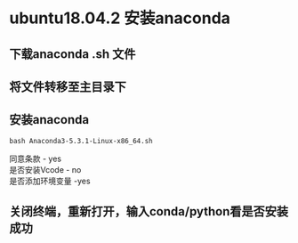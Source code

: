 # ubuntu18.04.2 安装anaconda

## 下载anaconda .sh 文件

## 将文件转移至主目录下
 
## 安装anaconda
```
bash Anaconda3-5.3.1-Linux-x86_64.sh
```
同意条款 - yes \
是否安装Vcode - no \
是否添加环境变量 -yes 
## 关闭终端，重新打开，输入conda/python看是否安装成功
